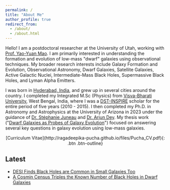 ```yaml
---
permalink: /
title: "About Me"
author_profile: true
redirect_from: 
  - /about/
  - /about.html
---
```


Hello! I am a postdoctoral researcher at the University of Utah, working with [Prof. Yao-Yuan Mao](https://yymao.github.io/). I am primarily interested in understanding the formation and evolution of low-mass "dwarf" galaxies using observational techniques. My broader research interests include Galaxy Formation and Evolution, Observational Astronomy, Dwarf Galaxies, Satellite Galaxies, Active Galactic Nuclei, Intermediate-Mass Black Holes, Supermassive Black Holes, and Lyman Alpha Emitters.

I was born in [Hyderabad, India](https://en.wikipedia.org/wiki/Hyderabad), and grew up in several cities around the country. I completed my Integrated M.Sc (Physics) from [Visva-Bharati University](https://www.visvabharati.ac.in/index.html), West Bengal, India, where I was a [DST-INSPIRE](https://online-inspire.gov.in/) scholar for the entire period of five years (2010 - 2015). I then completed my Ph.D. in Astronomy and Astrophysics at the University of Arizona in 2023 under the guidance of [Dr. Stéphanie Juneau](https://stephjuneau.github.io/) and [Dr. Arjun Dey](https://arjundeyastro.wordpress.com/). My thesis work ("[Dwarf Galaxies as Probes of Galaxy Evolution](https://repository.arizona.edu/handle/10150/669820)") focused on answering several key questions in galaxy evolution using low-mass galaxies. 

<center>
<span class="fs-8">
[Curriculum Vitae](http://ragadeepika-pucha.github.io/files/Pucha_CV.pdf){: .btn .btn-outline}
</span>
</center>

## Latest 

* [DESI Finds Black Holes are Common in Small Galaxies Too](https://www.desi.lbl.gov/2025/02/08/desi-finds-black-holes-are-common-in-small-galaxies-too/)
* [A Cosmin Census Triples the Known Number of Black Holes in Dwarf Galaxies](https://www.sciencenews.org/article/census-black-holes-dwarf-galaxies)
